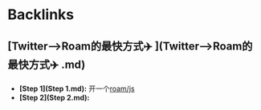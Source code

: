 
# Backlinks
## [Twitter-->Roam的最快方式✈️ ](Twitter-->Roam的最快方式✈️ .md)
- **[Step 1](Step 1.md):** 开一个[roam/js](roam/js.md)
- **[Step 2](Step 2.md):**

